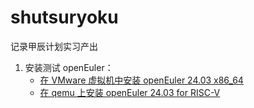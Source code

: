 # shutsuryoku

记录甲辰计划实习产出

1. 安装测试 openEuler：
    - [在 VMware 虚拟机中安装 openEuler 24.03 x86_64](src/1-try-and-try/1-1-install-oe2403-in-vmware)
    - [在 qemu 上安装 openEuler 24.03 for RISC-V](src/1-try-and-try/1-2-run-oe2403-rv-in-qemu)
<!-- 2. 第二项：
    - 第二项嵌套的第一个元素
    - 第二项嵌套的第二个元素 -->